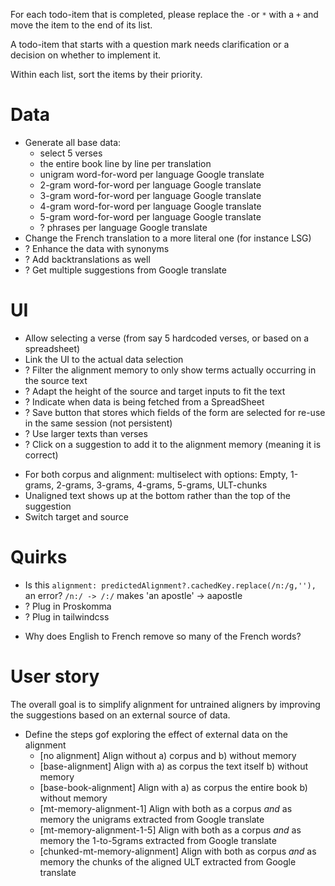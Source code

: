 For each todo-item that is completed, please replace the `-`or `*` with a `+` and move the item to the end of its list.

A todo-item that starts with a question mark needs clarification or a decision on whether to implement it.

Within each list, sort the items by their priority.


# Data
- Generate all base data:
    * select 5 verses
    * the entire book line by line per translation
    * unigram word-for-word per language Google translate
    * 2-gram word-for-word per language Google translate
    * 3-gram word-for-word per language Google translate
    * 4-gram word-for-word per language Google translate
    * 5-gram word-for-word per language Google translate
    * ? phrases per language Google translate 
- Change the French translation to a more literal one (for instance LSG)
- ? Enhance the data with synonyms
- ? Add backtranslations as well
- ? Get multiple suggestions from Google translate


# UI
- Allow selecting a verse (from say 5 hardcoded verses, or based on a spreadsheet)
- Link the UI to the actual data selection
- ? Filter the alignment memory to only show terms actually occurring in the source text
- ? Adapt the height of the source and target inputs to fit the text
- ? Indicate when data is being fetched from a SpreadSheet
- ? Save button that stores which fields of the form are selected for re-use in the same session (not persistent)
- ? Use larger texts than verses
- ? Click on a suggestion to add it to the alignment memory (meaning it is correct)
+ For both corpus and alignment: multiselect with options: Empty, 1-grams, 2-grams, 3-grams, 4-grams, 5-grams, ULT-chunks
+ Unaligned text shows up at the bottom rather than the top of the suggestion
+ Switch target and source

# Quirks
- Is this `alignment: predictedAlignment?.cachedKey.replace(/n:/g,''),` an error? `/n:/ -> /:/` makes 'an apostle' -> aapostle
- ? Plug in Proskomma
- ? Plug in tailwindcss
+  Why does English to French remove so many of the French words?


# User story
The overall goal is to simplify alignment for untrained aligners by improving 
the suggestions based on an external source of data.

- Define the steps gof exploring the effect of external data on the alignment
    * [no alignment] Align without a) corpus and b) without memory 
    * [base-alignment] Align with a) as corpus the text itself b) without memory
    * [base-book-alignment] Align with a) as corpus the entire book b) without memory
    * [mt-memory-alignment-1] Align with both as a corpus *and* as memory the unigrams extracted from Google translate
    * [mt-memory-alignment-1-5] Align with both as a corpus *and* as memory the 1-to-5grams extracted from Google translate
    * [chunked-mt-memory-alignment] Align with both as corpus *and* as memory the chunks of the aligned ULT extracted from Google translate


